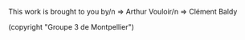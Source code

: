 This work is brought to you by/n
 => Arthur Vouloir/n
 => Clément Baldy
 
 (copyright "Groupe 3 de Montpellier")
